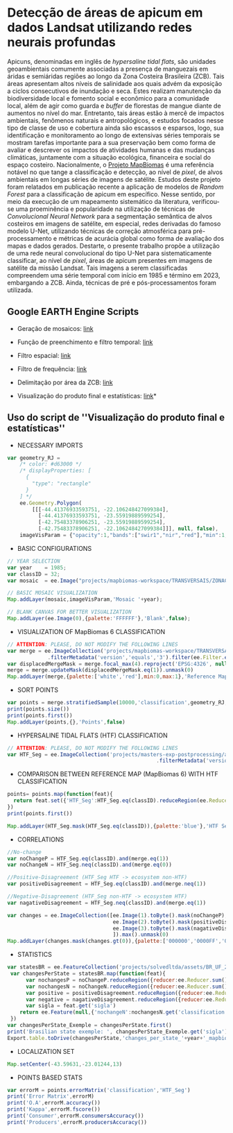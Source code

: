# Detecção de áreas de apicum em dados Landsat utilizando redes neurais profundas

Apicuns, denominadas em inglês de _hypersaline tidal flats_, são unidades geoambientais comumente associadas a presença de manguezais em áridas e semiáridas regiões ao longo da Zona Costeira Brasileira (ZCB). Tais áreas apresentam altos níveis de salinidade aos quais advém da exposição a ciclos consecutivos de inundação e seca. Estes realizam manutenção da biodiversidade local e fomento social e econômico para a comunidade local, além de agir como guarda e _buffer_ de florestas de mangue diante de aumentos no nível do mar. Entretanto, tais áreas estão à mercê de impactos ambientais, fenômenos naturais e antropológicos, e estudos focados nesse tipo de classe de uso e cobertura ainda são escassos e esparsos, logo, sua identificação e monitoramento ao longo de extensivas séries temporais se mostram tarefas importante para a sua preservação bem como forma de avaliar e descrever os impactos de atividades humanas e das mudanças climáticas, juntamente com a situação ecológica, financeira e social do espaço costeiro. Nacionalmente, o [Projeto MapBiomas](https://brasil.mapbiomas.org) é uma referência notável no que tange a classificação e detecção, ao nível de _pixel_, de alvos ambientais em longas séries de imagens de satélite. Estudos deste projeto foram relatados em publicação recente a aplicação de modelos de _Random Forest_ para a classificação de apicum em específico. Nesse sentido, por meio da execução de um mapeamento sistemático da literatura, verificou-se uma proeminência e popularidade na utilização de técnicas de _Convolucional Neural Network_ para a segmentação semântica de alvos costeiros em imagens de satélite, em especial, redes derivadas do famoso modelo U-Net, utilizando técnicas de correção atmosférica para pré-processamento e métricas de acurácia global como forma de avaliação dos mapas e dados gerados. Destarte, o presente trabalho propõe a utilização de uma rede neural convolucional do tipo U-Net para sistematicamente classificar, ao nível de _pixel_, áreas de apicum presentes em imagens de satélite da missão Landsat. Tais imagens a serem classificadas compreendem uma série temporal com início em 1985 e término em 2023, embargando a ZCB. Ainda, técnicas de pré e pós-processamentos foram utilizada.


## Google EARTH Engine Scripts
* Geração de mosaicos: [link](https://code.earthengine.google.com/539fc0c39830cb4525256e91bf0e88a4)

* Função de preenchimento e filtro temporal: [link](https://code.earthengine.google.com/f86fb59789dcdfc6f57bd3af42c02ecc)
* Filtro espacial: [link](https://code.earthengine.google.com/09b02da1105ed2b5703921fd9b69a480)
* Filtro de frequência: [link](https://code.earthengine.google.com/7f52208abe29145d3ea9ba847fd5dba7)
* Delimitação por área da ZCB: [link](https://code.earthengine.google.com/78f506affaadf361f203b2480568de0f)

* Visualização do produto final e estatísticas: [link](https://code.earthengine.google.com/ac8268117c483b81e9ff64df61b69d0b)*


## Uso do script de ''Visualização do produto final e estatísticas''
* NECESSARY IMPORTS
```javascript
var geometry_RJ = 
    /* color: #d63000 */
    /* displayProperties: [
      {
        "type": "rectangle"
      }
    ] */
    ee.Geometry.Polygon(
        [[[-44.41376933593751, -22.106248427099384],
          [-44.41376933593751, -23.55919889599254],
          [-42.75483378906251, -23.55919889599254],
          [-42.75483378906251, -22.106248427099384]]], null, false),
    imageVisParam = {"opacity":1,"bands":["swir1","nir","red"],"min":1,"max":104,"gamma":1};
```
* BASIC CONFIGURATIONS
```javascript
// YEAR SELECTION
var year    = 1985;
var classID = 32;
var mosaic  = ee.Image("projects/mapbiomas-workspace/TRANSVERSAIS/ZONACOSTEIRA6/mosaic_"+year);

// BASIC MOSAIC VISUALIZATION
Map.addLayer(mosaic,imageVisParam,'Mosaic '+year);

// BLANK CANVAS FOR BETTER VISUALIZATION
Map.addLayer(ee.Image(0),{palette:'FFFFFF'},'Blank',false);
```

* VISUALIZATION OF MapBiomas 6 CLASSIFICATION
```javascript
// ATTENTION: PLEASE, DO NOT MODIFY THE FOLLOWING LINES
var merge = ee.ImageCollection('projects/mapbiomas-workspace/TRANSVERSAIS/ZONACOSTEIRA6-FT')
             .filterMetadata('version','equals','3').filter(ee.Filter.eq('year',year)).max().eq(classID).unmask(0);
var displacedMergeMask = merge.focal_max(4).reproject('EPSG:4326', null, 30)
merge = merge.updateMask(displacedMergeMask.eq(1)).unmask(0)
Map.addLayer(merge,{palette:['white','red'],min:0,max:1},'Reference Mapbiomas Collection 6',false)
```

* SORT POINTS
```javascript
var points = merge.stratifiedSample(10000,'classification',geometry_RJ,30,null,1,[0,1],[5000,5000],true,1,true)
print(points.size())
print(points.first())
Map.addLayer(points,{},'Points',false)
```
* HYPERSALINE TIDAL FLATS (HTF) CLASSIFICATION
```javascript
// ATTENTION: PLEASE, DO NOT MODIFY THE FOLLOWING LINES
var HTF_Seg = ee.ImageCollection('projects/masters-exp-postprocessing/assets/Data_Augmentation/clear_product')
                                                .filterMetadata('version','equals',14).filter(ee.Filter.eq('year',year)).max().unmask(0).rename('classification');
```
* COMPARISON BETWEEN REFERENCE MAP (MapBiomas 6) WITH HTF CLASSIFICATION
```javascript
points= points.map(function(feat){
  return feat.set({'HTF_Seg':HTF_Seg.eq(classID).reduceRegion(ee.Reducer.first(),feat.geometry(),30).get('classification')})
})
print(points.first())

Map.addLayer(HTF_Seg.mask(HTF_Seg.eq(classID)),{palette:'blue'},'HTF Segmentation',false)
```

* CORRELATIONS
```javascript
//No-change
var noChangeP = HTF_Seg.eq(classID).and(merge.eq(1))
var noChangeN = HTF_Seg.neq(classID).and(merge.eq(0))

//Positive-Disagreement (HTF_Seg HTF -> ecosystem non-HTF)
var positiveDisagreement = HTF_Seg.eq(classID).and(merge.neq(1))

//Negative-Disagreement (HTF_Seg non-HTF -> ecosystem HTF)
var nagativeDisagreement = HTF_Seg.neq(classID).and(merge.eq(1))

var changes = ee.ImageCollection([ee.Image(1).toByte().mask(noChangeP),
                                  ee.Image(2).toByte().mask(positiveDisagreement),
                                  ee.Image(3).toByte().mask(nagativeDisagreement)
                                  ]).max().unmask(0)
Map.addLayer(changes.mask(changes.gt(0)),{palette:['000000','0000FF','00FF00','FF0000'],min:0,max:3},'Changes')
```

* STATISTICS
```javascript
var statesBR = ee.FeatureCollection('projects/solvedltda/assets/BR_UF_2021')
 var changesPerState = statesBR.map(function(feat){
      var nochangesP = noChangeP.reduceRegion({reducer:ee.Reducer.sum(),geometry:feat.geometry(),scale:30,maxPixels:1e13})
      var nochangesN = noChangeN.reduceRegion({reducer:ee.Reducer.sum(),geometry:feat.geometry(),scale:30,maxPixels:1e13})
      var positive = positiveDisagreement.reduceRegion({reducer:ee.Reducer.sum(),geometry:feat.geometry(),scale:30,maxPixels:1e13})
      var negative = nagativeDisagreement.reduceRegion({reducer:ee.Reducer.sum(),geometry:feat.geometry(),scale:30,maxPixels:1e13})
      var sigla = feat.get('sigla')
    return ee.Feature(null,{'nochangeN':nochangesN.get('classification'),'nochangeP':nochangesP.get('classification'),'positive':positive.get('classification'),'negative':negative.get('classification'),'sigla':sigla})
 })
var changesPerState_Exemple = changesPerState.first()
print('Brasilian state exemple: ', changesPerState_Exemple.get('sigla'), changesPerState_Exemple) 
Export.table.toDrive(changesPerState,'changes_per_state_'+year+'_mapbiomas','results_HTF','changes_per_state_'+year+'_mapbiomas')
```

* LOCALIZATION SET
```javascript
Map.setCenter(-43.59631,-23.01244,13)
```

* POINTS BASED STATS
```javascript
var errorM = points.errorMatrix('classification','HTF_Seg')
print('Error Matrix',errorM)
print('O.A',errorM.accuracy())
print('Kappa',errorM.fscore())
print('Consumer',errorM.consumersAccuracy())
print('Producers',errorM.producersAccuracy())
